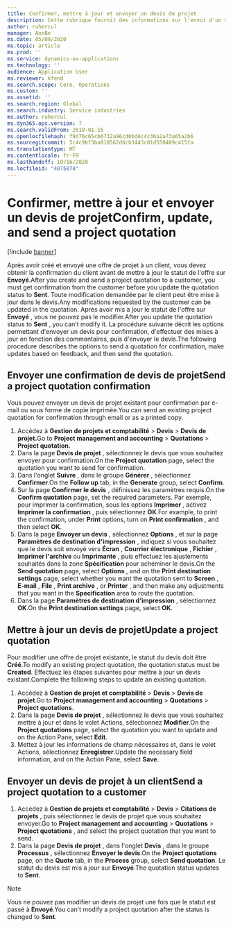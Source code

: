 ```yaml
---
title: Confirmer, mettre à jour et envoyer un devis de projet
description: Cette rubrique fournit des informations sur l'envoi d'un devis au client pour confirmation, la modification en fonction des commentaires, puis le renvoi du devis.
author: ruhercul
manager: AnnBe
ms.date: 05/09/2020
ms.topic: article
ms.prod: ''
ms.service: dynamics-ax-applications
ms.technology: ''
audience: Application User
ms.reviewer: kfend
ms.search.scope: Core, Operations
ms.custom: ''
ms.assetid: ''
ms.search.region: Global
ms.search.industry: Service industries
ms.author: ruhercul
ms.dyn365.ops.version: 7
ms.search.validFrom: 2019-01-15
ms.openlocfilehash: f9d76c65cb6732a96cd0bd6c4c36a2a73a65a2b6
ms.sourcegitcommit: 5c4c9bf3ba018562d6cb3443c01d550489c415fa
ms.translationtype: HT
ms.contentlocale: fr-FR
ms.lasthandoff: 10/16/2020
ms.locfileid: "4075878"
---
```

# <a name="confirm-update-and-send-a-project-quotation"></a><span data-ttu-id="d40f5-103">Confirmer, mettre à jour et envoyer un devis de projet</span><span class="sxs-lookup"><span data-stu-id="d40f5-103">Confirm, update, and send a project quotation</span></span>

[!include [banner](../includes/banner.md)]

<span data-ttu-id="d40f5-104">Après avoir créé et envoyé une offre de projet à un client, vous devez obtenir la confirmation du client avant de mettre à jour le statut de l'offre sur **Envoyé**.</span><span class="sxs-lookup"><span data-stu-id="d40f5-104">After you create and send a project quotation to a customer, you must get confirmation from the customer before you update the quotation status to **Sent**.</span></span> <span data-ttu-id="d40f5-105">Toute modification demandée par le client peut être mise à jour dans le devis.</span><span class="sxs-lookup"><span data-stu-id="d40f5-105">Any modifications requested by the customer can be updated in the quotation.</span></span> <span data-ttu-id="d40f5-106">Après avoir mis à jour le statut de l'offre sur **Envoyé** , vous ne pouvez pas le modifier.</span><span class="sxs-lookup"><span data-stu-id="d40f5-106">After you update the quotation status to **Sent** , you can’t modify it.</span></span> <span data-ttu-id="d40f5-107">La procédure suivante décrit les options permettant d'envoyer un devis pour confirmation, d'effectuer des mises à jour en fonction des commentaires, puis d'envoyer le devis.</span><span class="sxs-lookup"><span data-stu-id="d40f5-107">The following procedure describes the options to send a quotation for confirmation, make updates based on feedback, and then send the quotation.</span></span>

## <a name="send-a-project-quotation-confirmation"></a><span data-ttu-id="d40f5-108">Envoyer une confirmation de devis de projet</span><span class="sxs-lookup"><span data-stu-id="d40f5-108">Send a project quotation confirmation</span></span>  

<span data-ttu-id="d40f5-109">Vous pouvez envoyer un devis de projet existant pour confirmation par e-mail ou sous forme de copie imprimée.</span><span class="sxs-lookup"><span data-stu-id="d40f5-109">You can send an existing project quotation for confirmation through email or as a printed copy.</span></span> 

1. <span data-ttu-id="d40f5-110">Accédez à **Gestion de projets et comptabilité** > **Devis** > **Devis de projet.**</span><span class="sxs-lookup"><span data-stu-id="d40f5-110">Go to **Project management and accounting** > **Quotations** > **Project quotation.**</span></span> 
2. <span data-ttu-id="d40f5-111">Dans la page **Devis de projet** , sélectionnez le devis que vous souhaitez envoyer pour confirmation.</span><span class="sxs-lookup"><span data-stu-id="d40f5-111">On the **Project quotation** page, select the quotation you want to send for confirmation.</span></span> 
3. <span data-ttu-id="d40f5-112">Dans l'onglet **Suivre** , dans le groupe **Générer** , sélectionnez **Confirmer**.</span><span class="sxs-lookup"><span data-stu-id="d40f5-112">On the **Follow up** tab, in the **Generate** group, select **Confirm**.</span></span> 
4. <span data-ttu-id="d40f5-113">Sur la page **Confirmer le devis** , définissez les paramètres requis.</span><span class="sxs-lookup"><span data-stu-id="d40f5-113">On the **Confirm quotation** page, set the required parameters.</span></span> <span data-ttu-id="d40f5-114">Par exemple, pour imprimer la confirmation, sous les options **Imprimer** , activez **Imprimer la confirmation** , puis sélectionnez **OK**.</span><span class="sxs-lookup"><span data-stu-id="d40f5-114">For example, to print the confirmation, under **Print** options, turn on **Print confirmation** , and then select **OK**.</span></span>
5. <span data-ttu-id="d40f5-115">Dans la page **Envoyer un devis** , sélectionnez **Options** , et sur la page **Paramètres de destination d'impression** , indiquez si vous souhaitez que le devis soit envoyé vers **Écran** , **Courrier électronique** , **Fichier** , **Imprimer l'archive** ou **Imprimante** , puis effectuez les ajustements souhaités dans la zone **Spécification** pour acheminer le devis.</span><span class="sxs-lookup"><span data-stu-id="d40f5-115">On the **Send quotation** page, select **Options** , and on the **Print destination settings** page, select whether you want the quotation sent to **Screen** , **E-mail** , **File** , **Print archive** , or **Printer** , and then make any adjustments that you want in the **Specification** area to route the quotation.</span></span>
6. <span data-ttu-id="d40f5-116">Dans la page **Paramètres de destination d'impression** , sélectionnez **OK**.</span><span class="sxs-lookup"><span data-stu-id="d40f5-116">On the **Print destination settings** page, select **OK**.</span></span>  

## <a name="update-a-project-quotation"></a><span data-ttu-id="d40f5-117">Mettre à jour un devis de projet</span><span class="sxs-lookup"><span data-stu-id="d40f5-117">Update a project quotation</span></span>

<span data-ttu-id="d40f5-118">Pour modifier une offre de projet existante, le statut du devis doit être **Créé**.</span><span class="sxs-lookup"><span data-stu-id="d40f5-118">To modify an existing project quotation, the quotation status must be **Created**.</span></span> <span data-ttu-id="d40f5-119">Effectuez les étapes suivantes pour mettre à jour un devis existant.</span><span class="sxs-lookup"><span data-stu-id="d40f5-119">Complete the following steps to update an existing quotation.</span></span> 

1. <span data-ttu-id="d40f5-120">Accédez à **Gestion de projet et comptabilité** > **Devis** > **Devis de projet**.</span><span class="sxs-lookup"><span data-stu-id="d40f5-120">Go to **Project management and accounting** > **Quotations** > **Project quotations**.</span></span>
2. <span data-ttu-id="d40f5-121">Dans la page **Devis de projet** , sélectionnez le devis que vous souhaitez mettre à jour et dans le volet Actions, sélectionnez **Modifier**.</span><span class="sxs-lookup"><span data-stu-id="d40f5-121">On the **Project quotations** page, select the quotation you want to update and on the Action Pane, select **Edit**.</span></span>
3. <span data-ttu-id="d40f5-122">Mettez à jour les informations de champ nécessaires et, dans le volet Actions, sélectionnez **Enregistrer**.</span><span class="sxs-lookup"><span data-stu-id="d40f5-122">Update the necessary field information, and on the Action Pane, select **Save**.</span></span>  

## <a name="send-a-project-quotation-to-a-customer"></a><span data-ttu-id="d40f5-123">Envoyer un devis de projet à un client</span><span class="sxs-lookup"><span data-stu-id="d40f5-123">Send a project quotation to a customer</span></span> 

1. <span data-ttu-id="d40f5-124">Accédez à **Gestion de projets et comptabilité** > **Devis** > **Citations de projets** , puis sélectionnez le devis de projet que vous souhaitez envoyer.</span><span class="sxs-lookup"><span data-stu-id="d40f5-124">Go to **Project management and accounting** > **Quotations** > **Project quotations** , and select the project quotation that you want to send.</span></span>
2. <span data-ttu-id="d40f5-125">Dans la page **Devis de projet** , dans l'onglet **Devis** , dans le groupe **Processus** , sélectionnez **Envoyer le devis**.</span><span class="sxs-lookup"><span data-stu-id="d40f5-125">On the **Project quotations** page, on the **Quote** tab, in the **Process** group, select **Send quotation**.</span></span> <span data-ttu-id="d40f5-126">Le statut du devis est mis à jour sur **Envoyé**.</span><span class="sxs-lookup"><span data-stu-id="d40f5-126">The quotation status updates to **Sent**.</span></span>

> [!NOTE]
> <span data-ttu-id="d40f5-127">Vous ne pouvez pas modifier un devis de projet une fois que le statut est passé à **Envoyé**.</span><span class="sxs-lookup"><span data-stu-id="d40f5-127">You can’t modify a project quotation after the status is changed to **Sent**.</span></span>
